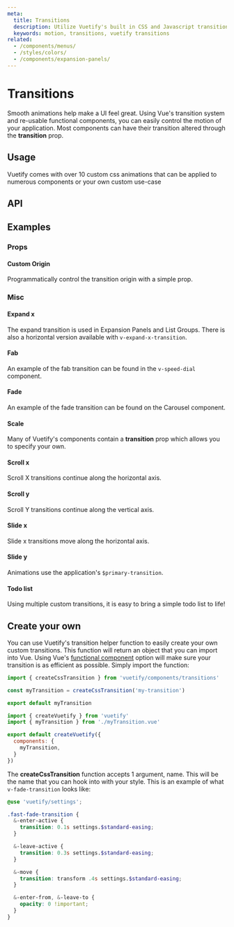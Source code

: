 ```yaml
---
meta:
  title: Transitions
  description: Utilize Vuetify's built in CSS and Javascript transitions within components.
  keywords: motion, transitions, vuetify transitions
related:
  - /components/menus/
  - /styles/colors/
  - /components/expansion-panels/
---
```


# Transitions

Smooth animations help make a UI feel great. Using Vue's transition system and re-usable functional components, you can easily control the motion of your application. Most components can have their transition altered through the **transition** prop.

<entry />

## Usage

Vuetify comes with over 10 custom css animations that can be applied to numerous components or your own custom use-case

<example file="transitions/usage" />

## API

<api-inline />

## Examples

### Props

#### Custom Origin

Programmatically control the transition origin with a simple prop.

<example file="transitions/prop-custom-origin" />

### Misc

#### Expand x

The expand transition is used in Expansion Panels and List Groups. There is also a horizontal version available with `v-expand-x-transition`.

<example file="transitions/misc-expand-x" />

#### Fab

An example of the fab transition can be found in the `v-speed-dial` component.

<example file="transitions/misc-fab" />

#### Fade

An example of the fade transition can be found on the Carousel component.

<example file="transitions/misc-fade" />

#### Scale

Many of Vuetify's components contain a **transition** prop which allows you to specify your own.

<example file="transitions/misc-scale" />

#### Scroll x

Scroll X transitions continue along the horizontal axis.

<example file="transitions/misc-scroll-x" />

#### Scroll y

Scroll Y transitions continue along the vertical axis.

<example file="transitions/misc-scroll-y" />

#### Slide x

Slide x transitions move along the horizontal axis.

<example file="transitions/misc-slide-x" />

#### Slide y

Animations use the application's `$primary-transition`.

<example file="transitions/misc-slide-y" />

#### Todo list

Using multiple custom transitions, it is easy to bring a simple todo list to life!

<example file="transitions/misc-todo" />

## Create your own

You can use Vuetify's transition helper function to easily create your own custom transitions. This function will return an object that you can import into Vue. Using Vue's [functional component](https://vuejs.org/v2/guide/render-function.html#Functional-Components) option will make sure your transition is as efficient as possible. Simply import the function:

```js
import { createCssTransition } from 'vuetify/components/transitions'

const myTransition = createCssTransition('my-transition')

export default myTransition
```
```js
import { createVuetify } from 'vuetify'
import { myTransition } from './myTransition.vue'

export default createVuetify({
  components: {
    myTransition,
  }
})
```

The **createCssTransition** function accepts 1 argument, name. This will be the name that you can hook into with your style. This is an example of what `v-fade-transition` looks like:

```scss
@use 'vuetify/settings';

.fast-fade-transition {
  &-enter-active {
    transition: 0.1s settings.$standard-easing;
  }

  &-leave-active {
    transition: 0.3s settings.$standard-easing;
  }

  &-move {
    transition: transform .4s settings.$standard-easing;
  }

  &-enter-from, &-leave-to {
    opacity: 0 !important;
  }
}
```

<backmatter />
